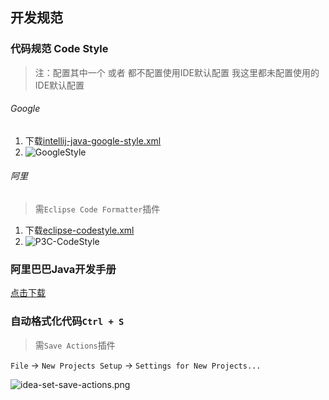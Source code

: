 ## 开发规范

### 代码规范 Code Style

> 注：配置其中一个 或者 都不配置使用IDE默认配置
> 我这里都未配置使用的IDE默认配置

###### Google

1. 下载[intellij-java-google-style.xml](https://github.com/google/styleguide/blob/gh-pages/intellij-java-google-style.xml)
2. ![GoogleStyle](/images/idea-google-style.png)

###### 阿里

> 需`Eclipse Code Formatter`插件

1. 下载[eclipse-codestyle.xml](https://github.com/alibaba/p3c/tree/master/p3c-formatter)
2. ![P3C-CodeStyle](/images/idea-p3c-code-style.png)

### 阿里巴巴Java开发手册

[点击下载](https://github.com/alibaba/p3c/blob/master/Java%E5%BC%80%E5%8F%91%E6%89%8B%E5%86%8C(%E9%BB%84%E5%B1%B1%E7%89%88).pdf)

### 自动格式化代码`Ctrl + S`

> 需`Save Actions`插件

`File` -> `New Projects Setup` -> `Settings for New Projects...`

![idea-set-save-actions.png](/images/idea-set-save-actions.png)